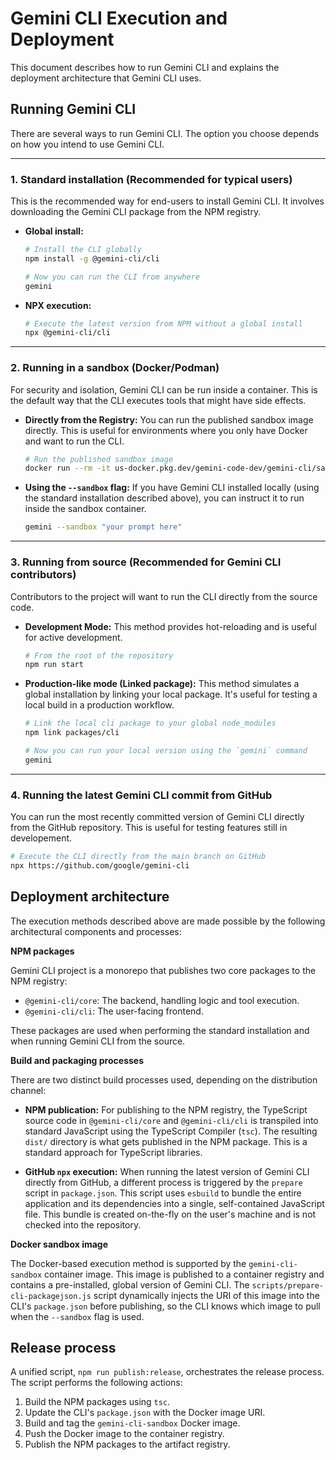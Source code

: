 # Gemini CLI Execution and Deployment

This document describes how to run Gemini CLI and explains the deployment architecture that Gemini CLI uses.

## Running Gemini CLI

There are several ways to run Gemini CLI. The option you choose depends on how you intend to use Gemini CLI.

---

### 1. Standard installation (Recommended for typical users)

This is the recommended way for end-users to install Gemini CLI. It involves downloading the Gemini CLI package from the NPM registry.

- **Global install:**

  ```bash
  # Install the CLI globally
  npm install -g @gemini-cli/cli

  # Now you can run the CLI from anywhere
  gemini
  ```

- **NPX execution:**
  ```bash
  # Execute the latest version from NPM without a global install
  npx @gemini-cli/cli
  ```

---

### 2. Running in a sandbox (Docker/Podman)

For security and isolation, Gemini CLI can be run inside a container. This is the default way that the CLI executes tools that might have side effects.

- **Directly from the Registry:**
  You can run the published sandbox image directly. This is useful for environments where you only have Docker and want to run the CLI.
  ```bash
  # Run the published sandbox image
  docker run --rm -it us-docker.pkg.dev/gemini-code-dev/gemini-cli/sandbox:0.1.0
  ```
- **Using the `--sandbox` flag:**
  If you have Gemini CLI installed locally (using the standard installation described above), you can instruct it to run inside the sandbox container.
  ```bash
  gemini --sandbox "your prompt here"
  ```

---

### 3. Running from source (Recommended for Gemini CLI contributors)

Contributors to the project will want to run the CLI directly from the source code.

- **Development Mode:**
  This method provides hot-reloading and is useful for active development.
  ```bash
  # From the root of the repository
  npm run start
  ```
- **Production-like mode (Linked package):**
  This method simulates a global installation by linking your local package. It's useful for testing a local build in a production workflow.

  ```bash
  # Link the local cli package to your global node_modules
  npm link packages/cli

  # Now you can run your local version using the `gemini` command
  gemini
  ```

---

### 4. Running the latest Gemini CLI commit from GitHub

You can run the most recently committed version of Gemini CLI directly from the GitHub repository. This is useful for testing features still in developement.

```bash
# Execute the CLI directly from the main branch on GitHub
npx https://github.com/google/gemini-cli
```

## Deployment architecture

The execution methods described above are made possible by the following architectural components and processes:

**NPM packages**

Gemini CLI project is a monorepo that publishes two core packages to the NPM registry:

- `@gemini-cli/core`: The backend, handling logic and tool execution.
- `@gemini-cli/cli`: The user-facing frontend.

These packages are used when performing the standard installation and when running Gemini CLI from the source.

**Build and packaging processes**

There are two distinct build processes used, depending on the distribution channel:

- **NPM publication:** For publishing to the NPM registry, the TypeScript source code in `@gemini-cli/core` and `@gemini-cli/cli` is transpiled into standard JavaScript using the TypeScript Compiler (`tsc`). The resulting `dist/` directory is what gets published in the NPM package. This is a standard approach for TypeScript libraries.

- **GitHub `npx` execution:** When running the latest version of Gemini CLI directly from GitHub, a different process is triggered by the `prepare` script in `package.json`. This script uses `esbuild` to bundle the entire application and its dependencies into a single, self-contained JavaScript file. This bundle is created on-the-fly on the user's machine and is not checked into the repository.

**Docker sandbox image**

The Docker-based execution method is supported by the `gemini-cli-sandbox` container image. This image is published to a container registry and contains a pre-installed, global version of Gemini CLI. The `scripts/prepare-cli-packagejson.js` script dynamically injects the URI of this image into the CLI's `package.json` before publishing, so the CLI knows which image to pull when the `--sandbox` flag is used.

## Release process

A unified script, `npm run publish:release`, orchestrates the release process. The script performs the following actions:

1.  Build the NPM packages using `tsc`.
2.  Update the CLI's `package.json` with the Docker image URI.
3.  Build and tag the `gemini-cli-sandbox` Docker image.
4.  Push the Docker image to the container registry.
5.  Publish the NPM packages to the artifact registry.
